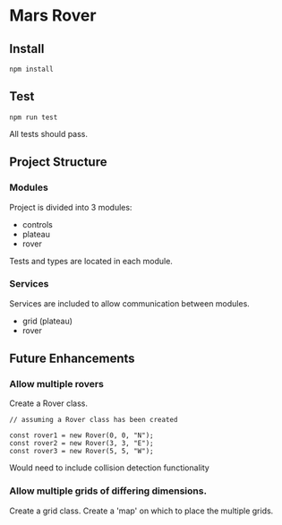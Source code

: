 # Mars Rover

## Install

```
npm install
```

## Test

```
npm run test
```

All tests should pass.

## Project Structure

### Modules

Project is divided into 3 modules:

- controls
- plateau
- rover

Tests and types are located in each module.

### Services

Services are included to allow communication between modules.

- grid (plateau)
- rover

## Future Enhancements

### Allow multiple rovers

Create a Rover class.

```
// assuming a Rover class has been created

const rover1 = new Rover(0, 0, "N");
const rover2 = new Rover(3, 3, "E");
const rover3 = new Rover(5, 5, "W");
```

Would need to include collision detection functionality

### Allow multiple grids of differing dimensions.

Create a grid class. Create a 'map' on which to place the multiple grids.
